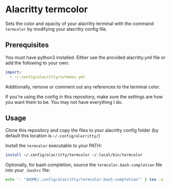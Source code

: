 # Alacritty termcolor

Sets the color and opacity of your alacritty terminal with the command
`termcolor` by modifying your alacritty config file.

## Prerequisites

You must have python3 installed. Either use the provided alacritty.yml file or
add the following to your own:

```yaml
import:
  - ~/.config/alacritty/schemes.yml
```

Additionally, remove or comment out any references to the terminal color.

If you're using the config in this repository, make sure the settings are how
you want them to be. You may not have everything I do.

## Usage

Clone this repository and copy the files to your alacritty config folder (by
default this location is `~/.config/alacritty/`)

Install the `termcolor` executable to your PATH:

```bash
install ~/.config/alacritty/termcolor ~/.local/bin/termcolor
```

Optionally, for bash completion, source the `termcolor.bash-completion` file
into your `.bashrc` file:

```bash
echo '. "$HOME/.config/alacritty/termcolor.bash-completion"' | tee -a .bashrc
```
